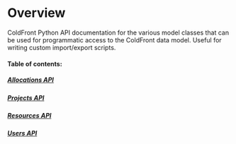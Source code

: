 # Overview

ColdFront Python API documentation for the various model classes that can be used for programmatic access to the ColdFront data model. Useful for writing custom import/export scripts.

#### Table of contents:

##### [Allocations API](allocations.md)

##### [Projects API](projects.md)

##### [Resources API](resources.md)

##### [Users API](users.md)